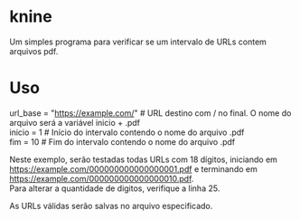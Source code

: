 <h1 class="code-line" data-line-start=1 data-line-end=2 ><a id="knine_1"></a>knine</h1>
<p class="has-line-data" data-line-start="2" data-line-end="3">Um simples programa para verificar se um intervalo de URLs contem arquivos pdf.</p>
<h1 class="code-line" data-line-start=4 data-line-end=5 ><a id="Uso_4"></a>Uso</h1>
<p class="has-line-data" data-line-start="6" data-line-end="9">url_base = &quot;<a href="https://example.com/">https://example.com/</a>&quot;   # URL destino com / no final. O nome do arquivo será a variável inicio + .pdf<br>
inicio = 1   # Início do intervalo contendo o nome do arquivo .pdf<br>
fim = 10   # Fim do intervalo contendo o nome do arquivo .pdf</p>
<p class="has-line-data" data-line-start="10" data-line-end="12">Neste exemplo, serão testadas todas URLs com 18 dígitos, iniciando em <a href="https://example.com/000000000000000001.pdf">https://example.com/000000000000000001.pdf</a> e terminando em <a href="https://example.com/000000000000000010.pdf">https://example.com/000000000000000010.pdf</a>.<br>
Para alterar a quantidade de digitos, verifique a linha 25.</p>
<p class="has-line-data" data-line-start="13" data-line-end="14">As URLs válidas serão salvas no arquivo especificado.</p>
